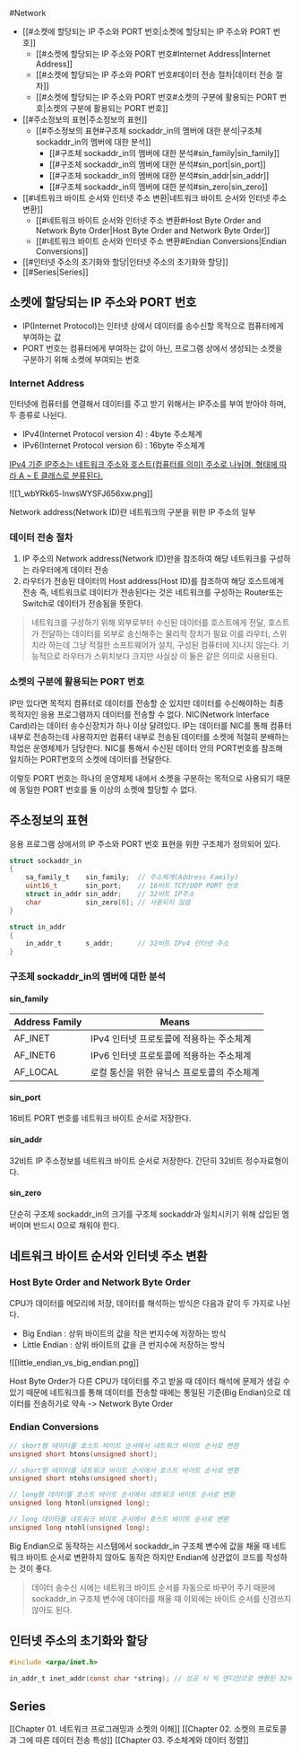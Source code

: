 #Network 

- [[#소켓에 할당되는 IP 주소와 PORT 번호|소켓에 할당되는 IP 주소와 PORT 번호]]
	- [[#소켓에 할당되는 IP 주소와 PORT 번호#Internet Address|Internet Address]]
	- [[#소켓에 할당되는 IP 주소와 PORT 번호#데이터 전송 절차|데이터 전송 절차]]
	- [[#소켓에 할당되는 IP 주소와 PORT 번호#소켓의 구분에 활용되는 PORT 번호|소켓의 구분에 활용되는 PORT 번호]]
- [[#주소정보의 표현|주소정보의 표현]]
	- [[#주소정보의 표현#구조체 sockaddr_in의 멤버에 대한 분석|구조체 sockaddr_in의 멤버에 대한 분석]]
		- [[#구조체 sockaddr_in의 멤버에 대한 분석#sin_family|sin_family]]
		- [[#구조체 sockaddr_in의 멤버에 대한 분석#sin_port|sin_port]]
		- [[#구조체 sockaddr_in의 멤버에 대한 분석#sin_addr|sin_addr]]
		- [[#구조체 sockaddr_in의 멤버에 대한 분석#sin_zero|sin_zero]]
- [[#네트워크 바이트 순서와 인터넷 주소 변환|네트워크 바이트 순서와 인터넷 주소 변환]]
	- [[#네트워크 바이트 순서와 인터넷 주소 변환#Host Byte Order and Network Byte Order|Host Byte Order and Network Byte Order]]
	- [[#네트워크 바이트 순서와 인터넷 주소 변환#Endian Conversions|Endian Conversions]]
- [[#인터넷 주소의 초기화와 할당|인터넷 주소의 초기화와 할당]]
- [[#Series|Series]]

## 소켓에 할당되는 IP 주소와 PORT 번호

- IP(Internet Protocol)는 인터넷 상에서 데이터를 송수신할 목적으로 컴퓨터에게 부여하는 값
- PORT 번호는 컴퓨터에게 부여하는 값이 아닌, 프로그램 상에서 생성되는 소켓을 구분하기 위해 소켓에 부여되는 번호

### Internet Address

인터넷에 컴퓨터를 연결해서 데이터를 주고 받기 위해서는 IP주소를 부여 받아야 하며, 두 종류로 나뉜다.

- IPv4(Internet Protocol version 4) : 4byte 주소체계
- IPv6(Internet Protocol version 6) : 16byte 주소체계

[IPv4 기준 IP주소는 네트워크 주소와 호스트(컴퓨터를 의미) 주소로 나뉘며, 형태에 따라 A ~ E 클래스로 분류된다. ](https://m.blog.naver.com/kangyh5/221654455325)

![[1_wbYRk65-lnwsWYSFJ656xw.png]]

Network address(Network ID)란 네트워크의 구분을 위한 IP 주소의 일부

### 데이터 전송 절차
1. IP 주소의 Network address(Network ID)만을 참조하여 해당 네트워크를 구성하는 라우터에게 데이터 전송
2. 라우터가 전송된 데이터의 Host address(Host ID)를 참조하여 해당 호스트에게 전송
즉, 네트워크로 데이터가 전송된다는 것은 네트워크를 구성하는 Router또는 Switch로 데이터가 전송됨을 뜻한다.

>네트워크를 구성하기 위해 외부로부터 수신된 데이터를 호스트에게 전달, 호스트가 전달하는 데이터를 외부로 송신해주는 물리적 장치가 필요
>이를 라우터, 스위치라 하는데 그냥 적절한 소프트웨어가 설치, 구성된 컴퓨터에 지나지 않는다.
>기능적으로 라우터가 스위치보다 크지만 사실상 이 둘은 같은 의미로 사용된다.

### 소켓의 구분에 활용되는 PORT 번호

IP만 있다면 목적지 컴퓨터로 데이터를 전송할 순 있지만 데이터를 수신해야하는 최종 목적지인 응용 프로그램까지 데이터를 전송할 수 없다.
NIC(Network Interface Card)라는 데이터 송수신장치가 하나 이상 달려있다.
IP는 데이터를 NIC를 통해 컴퓨터 내부로 전송하는데 사용하지만 컴퓨터 내부로 전송된 데이터를 소켓에 적절히 분배하는 작업은 운영체제가 담당한다.
NIC를 통해서 수신된 데이터 안의 PORT번호를 참조해 일치하는 PORT번호의 소켓에 데이터를 전달한다.

이렇듯 PORT 번호는 하나의 운영체제 내에서 소켓을 구분하는 목적으로 사용되기 때문에 동일한 PORT 번호를 둘 이상의 소켓에 할당할 수 없다.

## 주소정보의 표현

응용 프로그램 상에서의 IP 주소와 PORT 번호 표현을 위한 구조체가 정의되어 있다.
```c
struct sockaddr_in
{
	sa_family_t    sin_family;  // 주소체계(Address Family)
	uint16_t       sin_port;    // 16비트 TCP/UDP PORT 번호
	struct in_addr sin_addr;    // 32비트 IP주소
	char           sin_zero[8]; // 사용되지 않음
}

struct in_addr
{
	in_addr_t      s_addr;      // 32비트 IPv4 인터넷 주소
}
```

### 구조체 sockaddr_in의 멤버에 대한 분석

#### sin_family

| Address Family | Means                                       |
| -------------- | ------------------------------------------- |
| AF_INET        | IPv4 인터넷 프로토콜에 적용하는 주소체계    |
| AF_INET6       | IPv6 인터넷 프로토콜에 적용하는 주소체계    |
| AF_LOCAL       | 로컬 통신을 위한 유닉스 프로토콜의 주소체계 |

#### sin_port

16비트 PORT 번호를 네트워크 바이트 순서로 저장한다.

#### sin_addr

32비트 IP 주소정보를 네트워크 바이트 순서로 저장한다.
간단히 32비트 정수자료형이다.

#### sin_zero

단순히 구조체 sockaddr_in의 크기를 구조체 sockaddr과 일치시키기 위해 삽입된 멤버이며 반드시 0으로 채워야 한다.

## 네트워크 바이트 순서와 인터넷 주소 변환

### Host Byte Order and Network Byte Order

CPU가 데이터를 메모리에 저장, 데이터를 해석하는 방식은 다음과 같이 두 가지로 나뉜다.

- Big Endian : 상위 바이트의 값을 작은 번지수에 저장하는 방식
- Little Endian : 상위 바이트의 값을 큰 번지수에 저장하는 방식

![[little_endian_vs_big_endian.png]]

Host Byte Order가 다른 CPU가 데이터를 주고 받을 때 데이터 해석에 문제가 생길 수 있기 때문에
네트워크를 통해 데이터를 전송할 때에는 통일된 기준(Big Endian)으로 데이터를 전송하기로 약속
-> Network Byte Order

### Endian Conversions

```c
// short형 데이터를 호스트 바이트 순서에서 네트워크 바이트 순서로 변환
unsigned short htons(unsigned short);

// short형 데이터를 네트워크 바이트 순서에서 호스트 바이트 순서로 변환
unsigned short ntohs(unsigned short);

// long형 데이터를 호스트 바이트 순서에서 네트워크 바이트 순서로 변환
unsigned long htonl(unsigned long);

// long 데이터를 네트워크 바이트 순서에서 호스트 바이트 순서로 변환
unsigned long ntohl(unsigned long);
```

Big Endian으로 동작하는 시스템에서 sockaddr_in 구조체 변수에 값을 채울 때 네트워크 바이트 순서로 변환하지 않아도 동작은 하지만 Endian에 상관없이 코드를 작성하는 것이 좋다.

>데이터 송수신 시에는 네트워크 바이트 순서를 자동으로 바꾸어 주기 때문에
>sockaddr_in 구조체 변수에 데이터를 채울 때 이외에는 바이트 순서를 신경쓰지 않아도 된다.

## 인터넷 주소의 초기화와 할당

```c
#include <arpa/inet.h>

in_addr_t inet_addr(const char *string); // 성공 시 빅 엔디안으로 변환된 32비트 정수 값, 실패 시 INADDR_NONE
```
## Series

[[Chapter 01. 네트워크 프로그래밍과 소켓의 이해]]
[[Chapter 02. 소켓의 프로토콜과 그에 따른 데이터 전송 특성]]
[[Chapter 03. 주소체계와 데이터 정렬]]